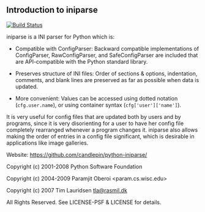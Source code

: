 Introduction to iniparse
------------------------

[![Build Status](https://travis-ci.org/candlepin/python-iniparse.svg?branch=master)](https://travis-ci.org/candlepin/python-iniparse)

iniparse is a INI parser for Python which is:

* Compatible with ConfigParser: Backward compatible implementations
  of ConfigParser, RawConfigParser, and SafeConfigParser are included
  that are API-compatible with the Python standard library.

* Preserves structure of INI files: Order of sections & options,
  indentation, comments, and blank lines are preserved as far as
  possible when data is updated.

* More convenient: Values can be accessed using dotted notation
  (`cfg.user.name`), or using container syntax (`cfg['user']['name']`).

It is very useful for config files that are updated both by users and by
programs, since it is very disorienting for a user to have her config file
completely rearranged whenever a program changes it. iniparse also allows
making the order of entries in a config file significant, which is desirable
in applications like image galleries.

Website: https://github.com/candlepin/python-iniparse/


Copyright (c) 2001-2008 Python Software Foundation

Copyright (c) 2004-2009 Paramjit Oberoi <param.cs.wisc.edu>

Copyright (c) 2007 Tim Lauridsen <tla@rasmil.dk>

All Rights Reserved.  See LICENSE-PSF & LICENSE for details.
